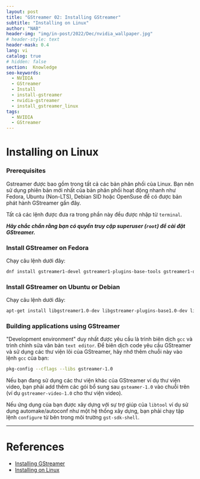 ```yaml
---
layout: post
title: "GStreamer 02: Installing GStreamer"
subtitle: "Installing on Linux"
author: "NAB"
header-img: "img/in-post/2022/Dec/nvidia_wallpaper.jpg"
# header-style: text
header-mask: 0.4
lang: vi
catalog: true
# hidden: false
section:  Knowledge
seo-keywords:
  - NVIDIA
  - GStreamer
  - Install
  - install-gstreamer
  - nvidia-gstreamer
  - install_gstreamer_linux
tags:
  - NVIDIA 
  - GStreamer
---
```



# Installing on Linux

### Prerequisites

Gstreamer được bao gồm trong tất cả các bản phân phối của Linux. Bạn nên sử dụng phiên bản mới nhất của bản phân phối hoạt động nhanh như Fedora, Ubuntu (Non-LTS), Debian SID hoặc OpenSuse để có được bản phát hành GStreamer gần đây.

Tất cả các lệnh được đưa ra trong phần này đều được nhập từ `terminal`.

***Hãy chắc chắn rằng bạn có quyền truy cập superuser (`root`) để cài đặt GStreamer.***

### Install GStreamer on Fedora

Chạy câu lệnh dưới đây:

```bash
dnf install gstreamer1-devel gstreamer1-plugins-base-tools gstreamer1-doc gstreamer1-plugins-base-devel gstreamer1-plugins-good gstreamer1-plugins-good-extras gstreamer1-plugins-ugly gstreamer1-plugins-bad-free gstreamer1-plugins-bad-free-devel gstreamer1-plugins-bad-free-extras
```

### Install GStreamer on Ubuntu or Debian

Chạy câu lệnh dưới đây:

```bash
apt-get install libgstreamer1.0-dev libgstreamer-plugins-base1.0-dev libgstreamer-plugins-bad1.0-dev gstreamer1.0-plugins-base gstreamer1.0-plugins-good gstreamer1.0-plugins-bad gstreamer1.0-plugins-ugly gstreamer1.0-libav gstreamer1.0-doc gstreamer1.0-tools gstreamer1.0-x gstreamer1.0-alsa gstreamer1.0-gl gstreamer1.0-gtk3 gstreamer1.0-qt5 gstreamer1.0-pulseaudio
```

### Building applications using GStreamer

"Development environment" duy nhất được yêu cầu là trình biên dịch `gcc` và trình chỉnh sửa văn bản `text editor`. Để biên dịch code yêu cầu GStreamer và sử dụng các thư viện lõi của GStreamer, hãy nhớ thêm chuỗi này vào lệnh `gcc` của bạn:

```bash
pkg-config --cflags --libs gstreamer-1.0
```

Nếu bạn đang sử dụng các thư viện khác của GStreamer ví dụ thư viện video, bạn phải add thêm các gói bổ sung sau `gsteamer-1.0` vào chuỗi trên (ví dụ `gstreamer-video-1.0` cho thư viện video).

Nếu ứng dụng của bạn được xây dựng với sự trợ giúp của `libtool` ví dụ sử dụng automake/autoconf như một hệ thống xây dựng, bạn phải chạy tập lệnh `configure` từ bên trong môi trường `gst-sdk-shell`.

----

# References

* [Installing GStreamer](https://gstreamer.freedesktop.org/documentation/installing/index.html?gi-language=c)
* [Installing on Linux](https://gstreamer.freedesktop.org/documentation/installing/on-linux.html?gi-language=c)
